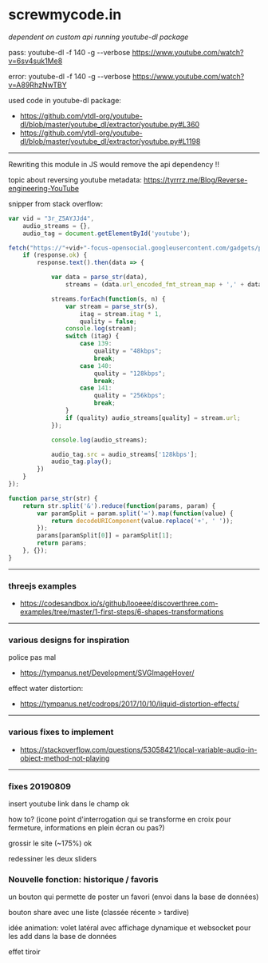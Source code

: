 ﻿# screwmycode.in

_dependent on custom api running youtube-dl package_

pass:
youtube-dl -f 140 -g --verbose https://www.youtube.com/watch?v=6sv4suk1Me8

error:
youtube-dl -f 140 -g --verbose https://www.youtube.com/watch?v=A89RhzNwTBY

used code in youtube-dl package:
* https://github.com/ytdl-org/youtube-dl/blob/master/youtube_dl/extractor/youtube.py#L360
* https://github.com/ytdl-org/youtube-dl/blob/master/youtube_dl/extractor/youtube.py#L1198
---
Rewriting this module in JS would remove the api dependency !!

topic about reversing youtube metadata:
https://tyrrrz.me/Blog/Reverse-engineering-YouTube

snipper from stack overflow:

```javascript
var vid = "3r_Z5AYJJd4",
    audio_streams = {},
    audio_tag = document.getElementById('youtube');

fetch("https://"+vid+"-focus-opensocial.googleusercontent.com/gadgets/proxy?container=none&url=https%3A%2F%2Fwww.youtube.com%2Fget_video_info%3Fvideo_id%3D" + vid).then(response => {
    if (response.ok) {
        response.text().then(data => {

            var data = parse_str(data),
                streams = (data.url_encoded_fmt_stream_map + ',' + data.adaptive_fmts).split(',');

            streams.forEach(function(s, n) {
                var stream = parse_str(s),
                    itag = stream.itag * 1,
                    quality = false;
                console.log(stream);
                switch (itag) {
                    case 139:
                        quality = "48kbps";
                        break;
                    case 140:
                        quality = "128kbps";
                        break;
                    case 141:
                        quality = "256kbps";
                        break;
                }
                if (quality) audio_streams[quality] = stream.url;
            });

            console.log(audio_streams);

            audio_tag.src = audio_streams['128kbps'];
            audio_tag.play();
        })
    }
});

function parse_str(str) {
    return str.split('&').reduce(function(params, param) {
        var paramSplit = param.split('=').map(function(value) {
            return decodeURIComponent(value.replace('+', ' '));
        });
        params[paramSplit[0]] = paramSplit[1];
        return params;
    }, {});
}
```

---

### threejs examples

* https://codesandbox.io/s/github/looeee/discoverthree.com-examples/tree/master/1-first-steps/6-shapes-transformations

---

### various designs for inspiration
police pas mal
* https://tympanus.net/Development/SVGImageHover/

effect water distortion:
* https://tympanus.net/codrops/2017/10/10/liquid-distortion-effects/

---

### various fixes to implement

* https://stackoverflow.com/questions/53058421/local-variable-audio-in-object-method-not-playing

---

### fixes 20190809

insert youtube link dans le champ
ok

how to? (icone point d'interrogation qui se transforme en croix pour fermeture, informations en plein écran ou pas?)

grossir le site (~175%)
ok

redessiner les deux sliders 

### Nouvelle fonction: historique / favoris

un bouton qui permette de poster un favori (envoi dans la base de données)

bouton share avec une liste (classée récente > tardive)

idée animation: volet latéral avec affichage dynamique et websocket pour les add dans la base de données

effet tiroir

